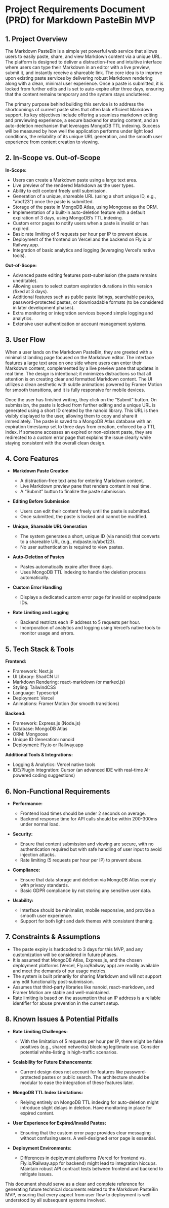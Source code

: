 # Project Requirements Document (PRD) for Markdown PasteBin MVP

## 1. Project Overview

The Markdown PasteBin is a simple yet powerful web service that allows users to easily paste, share, and view Markdown content via a unique URL. The platform is designed to deliver a distraction-free and intuitive interface where users can type their Markdown in an editor with a live preview, submit it, and instantly receive a shareable link. The core idea is to improve upon existing paste services by delivering robust Markdown rendering along with a clean, minimal user experience. Once a paste is submitted, it is locked from further edits and is set to auto-expire after three days, ensuring that the content remains temporary and the system stays uncluttered.

The primary purpose behind building this service is to address the shortcomings of current paste sites that often lack efficient Markdown support. Its key objectives include offering a seamless markdown editing and previewing experience, a secure backend for storing content, and an auto-deletion mechanism that leverages MongoDB TTL indexing. Success will be measured by how well the application performs under light load conditions, the reliability of its unique URL generation, and the smooth user experience from content creation to viewing.

## 2. In-Scope vs. Out-of-Scope

**In-Scope:**

*   Users can create a Markdown paste using a large text area.
*   Live preview of the rendered Markdown as the user types.
*   Ability to edit content freely until submission.
*   Generation of a unique, shareable URL (using a short unique ID, e.g., "abc123") once the paste is submitted.
*   Storage of the paste in MongoDB Atlas, using Mongoose as the ORM.
*   Implementation of a built-in auto-deletion feature with a default expiration of 3 days, using MongoDB’s TTL indexing.
*   Custom error pages to notify users when a paste is invalid or has expired.
*   Basic rate limiting of 5 requests per hour per IP to prevent abuse.
*   Deployment of the frontend on Vercel and the backend on Fly.io or Railway.app.
*   Integration of basic analytics and logging (leveraging Vercel’s native tools).

**Out-of-Scope:**

*   Advanced paste editing features post-submission (the paste remains uneditable).
*   Allowing users to select custom expiration durations in this version (fixed at 3 days).
*   Additional features such as public paste listings, searchable pastes, password-protected pastes, or downloadable formats (to be considered in later development phases).
*   Extra monitoring or integration services beyond simple logging and analytics.
*   Extensive user authentication or account management systems.

## 3. User Flow

When a user lands on the Markdown PasteBin, they are greeted with a minimalist landing page focused on the Markdown editor. The interface features a large text area on one side where users can enter their Markdown content, complemented by a live preview pane that updates in real time. The design is intentional; it minimizes distractions so that all attention is on creating clear and formatted Markdown content. The UI utilizes a clean aesthetic with subtle animations powered by Framer Motion for smooth transitions, and it is fully responsive for mobile devices.

Once the user has finished writing, they click on the “Submit” button. On submission, the paste is locked from further editing and a unique URL is generated using a short ID created by the nanoid library. This URL is then visibly displayed to the user, allowing them to copy and share it immediately. The paste is saved to a MongoDB Atlas database with an expiration timestamp set to three days from creation, enforced by a TTL index. If someone accesses an expired or non-existent paste, they are redirected to a custom error page that explains the issue clearly while staying consistent with the overall clean design.

## 4. Core Features

*   **Markdown Paste Creation**

    *   A distraction-free text area for entering Markdown content.
    *   Live Markdown preview pane that renders content in real time.
    *   A “Submit” button to finalize the paste submission.

*   **Editing Before Submission**

    *   Users can edit their content freely until the paste is submitted.
    *   Once submitted, the paste is locked and cannot be modified.

*   **Unique, Shareable URL Generation**

    *   The system generates a short, unique ID (via nanoid) that converts to a shareable URL (e.g., mdpaste.io/abc123).
    *   No user authentication is required to view pastes.

*   **Auto-Deletion of Pastes**

    *   Pastes automatically expire after three days.
    *   Uses MongoDB TTL indexing to handle the deletion process automatically.

*   **Custom Error Handling**

    *   Displays a dedicated custom error page for invalid or expired paste IDs.

*   **Rate Limiting and Logging**

    *   Backend restricts each IP address to 5 requests per hour.
    *   Incorporation of analytics and logging using Vercel’s native tools to monitor usage and errors.

## 5. Tech Stack & Tools

**Frontend:**

*   Framework: Next.js
*   UI Library: ShadCN UI
*   Markdown Rendering: react-markdown (or marked.js)
*   Styling: TailwindCSS
*   Language: Typescript
*   Deployment: Vercel
*   Animations: Framer Motion (for smooth transitions)

**Backend:**

*   Framework: Express.js (Node.js)
*   Database: MongoDB Atlas
*   ORM: Mongoose
*   Unique ID Generation: nanoid
*   Deployment: Fly.io or Railway.app

**Additional Tools & Integrations:**

*   Logging & Analytics: Vercel native tools
*   IDE/Plugin Integration: Cursor (an advanced IDE with real-time AI-powered coding suggestions)

## 6. Non-Functional Requirements

*   **Performance:**

    *   Frontend load times should be under 2 seconds on average.
    *   Backend response time for API calls should be within 200-300ms under normal load.

*   **Security:**

    *   Ensure that content submission and viewing are secure, with no authentication required but with safe handling of user input to avoid injection attacks.
    *   Rate limiting (5 requests per hour per IP) to prevent abuse.

*   **Compliance:**

    *   Ensure that data storage and deletion via MongoDB Atlas comply with privacy standards.
    *   Basic GDPR compliance by not storing any sensitive user data.

*   **Usability:**

    *   Interface should be minimalist, mobile responsive, and provide a smooth user experience.
    *   Support for both light and dark themes with consistent theming.

## 7. Constraints & Assumptions

*   The paste expiry is hardcoded to 3 days for this MVP, and any customization will be considered in future phases.
*   It is assumed that MongoDB Atlas, Express.js, and the chosen deployment platforms (Vercel, Fly.io/Railway.app) are readily available and meet the demands of our usage metrics.
*   The system is built primarily for sharing Markdown and will not support any edit functionality post-submission.
*   Assumes that third-party libraries like nanoid, react-markdown, and Framer Motion are stable and well-maintained.
*   Rate limiting is based on the assumption that an IP address is a reliable identifier for abuse prevention in the current setup.

## 8. Known Issues & Potential Pitfalls

*   **Rate Limiting Challenges:**

    *   With the limitation of 5 requests per hour per IP, there might be false positives (e.g., shared networks) blocking legitimate use. Consider potential white-listing in high-traffic scenarios.

*   **Scalability for Future Enhancements:**

    *   Current design does not account for features like password-protected pastes or public search. The architecture should be modular to ease the integration of these features later.

*   **MongoDB TTL Index Limitations:**

    *   Relying entirely on MongoDB TTL indexing for auto-deletion might introduce slight delays in deletion. Have monitoring in place for expired content.

*   **User Experience for Expired/Invalid Pastes:**

    *   Ensuring that the custom error page provides clear messaging without confusing users. A well-designed error page is essential.

*   **Deployment Environments:**

    *   Differences in deployment platforms (Vercel for frontend vs. Fly.io/Railway.app for backend) might lead to integration hiccups. Maintain robust API contract tests between frontend and backend to mitigate issues.

This document should serve as a clear and complete reference for generating future technical documents related to the Markdown PasteBin MVP, ensuring that every aspect from user flow to deployment is well understood by all subsequent systems involved.
